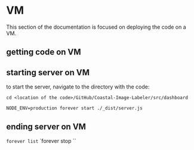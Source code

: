 # VM

This section of the documentation is focused on deploying the code on a VM.

## getting code on VM

## starting server on VM

to start the server, navigate to the directory with the code:

`cd <location of the code>/GitHub/Coastal-Image-Labeler/src/dashboard`

`NODE_ENV=production forever start ./_dist/server.js`


## ending server on VM

`forever list`
`forever stop <PID>``
